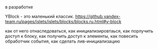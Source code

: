 в разработке

YBlock - это маленький классик.
https://github.yandex-team.ru/pages/islets/islets/blocks/blocks.ru.html#y-block

как от него отнаследоваться,
как инициализировтаься,
как порлучить доступ к блоку,
как получить доступ к элементы,
как повесить обработчик события,
как сделать лив-инициализацию

